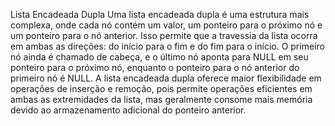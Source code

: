 Lista Encadeada Dupla
Uma lista encadeada dupla é uma estrutura mais complexa, onde cada nó contém um valor, um ponteiro para o próximo nó e um ponteiro para o nó anterior. Isso permite que a travessia da lista ocorra em ambas as direções: do início para o fim e do fim para o início. O primeiro nó ainda é chamado de cabeça, e o último nó aponta para NULL em seu ponteiro para o próximo nó, enquanto o ponteiro para o nó anterior do primeiro nó é NULL. A lista encadeada dupla oferece maior flexibilidade em operações de inserção e remoção, pois permite operações eficientes em ambas as extremidades da lista, mas geralmente consome mais memória devido ao armazenamento adicional do ponteiro anterior.